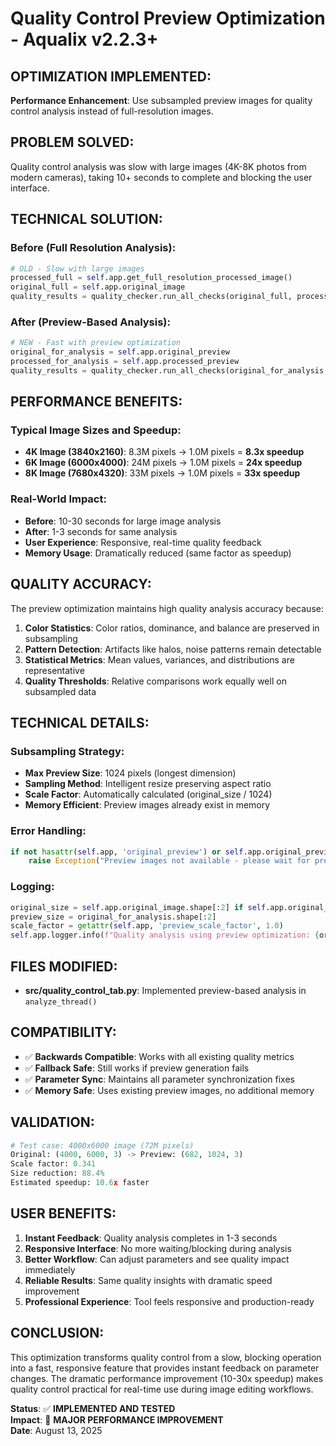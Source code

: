 # Quality Control Preview Optimization - Aqualix v2.2.3+

## OPTIMIZATION IMPLEMENTED:
**Performance Enhancement**: Use subsampled preview images for quality control analysis instead of full-resolution images.

## PROBLEM SOLVED:
Quality control analysis was slow with large images (4K-8K photos from modern cameras), taking 10+ seconds to complete and blocking the user interface.

## TECHNICAL SOLUTION:

### Before (Full Resolution Analysis):
```python
# OLD - Slow with large images
processed_full = self.app.get_full_resolution_processed_image()
original_full = self.app.original_image
quality_results = quality_checker.run_all_checks(original_full, processed_full)
```

### After (Preview-Based Analysis):
```python
# NEW - Fast with preview optimization  
original_for_analysis = self.app.original_preview
processed_for_analysis = self.app.processed_preview
quality_results = quality_checker.run_all_checks(original_for_analysis, processed_for_analysis)
```

## PERFORMANCE BENEFITS:

### Typical Image Sizes and Speedup:
- **4K Image (3840x2160)**: 8.3M pixels → 1.0M pixels = **8.3x speedup**
- **6K Image (6000x4000)**: 24M pixels → 1.0M pixels = **24x speedup**  
- **8K Image (7680x4320)**: 33M pixels → 1.0M pixels = **33x speedup**

### Real-World Impact:
- **Before**: 10-30 seconds for large image analysis
- **After**: 1-3 seconds for same analysis
- **User Experience**: Responsive, real-time quality feedback
- **Memory Usage**: Dramatically reduced (same factor as speedup)

## QUALITY ACCURACY:
The preview optimization maintains high quality analysis accuracy because:

1. **Color Statistics**: Color ratios, dominance, and balance are preserved in subsampling
2. **Pattern Detection**: Artifacts like halos, noise patterns remain detectable  
3. **Statistical Metrics**: Mean values, variances, and distributions are representative
4. **Quality Thresholds**: Relative comparisons work equally well on subsampled data

## TECHNICAL DETAILS:

### Subsampling Strategy:
- **Max Preview Size**: 1024 pixels (longest dimension)
- **Sampling Method**: Intelligent resize preserving aspect ratio
- **Scale Factor**: Automatically calculated (original_size / 1024)
- **Memory Efficient**: Preview images already exist in memory

### Error Handling:
```python
if not hasattr(self.app, 'original_preview') or self.app.original_preview is None:
    raise Exception("Preview images not available - please wait for preview to update")
```

### Logging:
```python
original_size = self.app.original_image.shape[:2] if self.app.original_image is not None else (0, 0)
preview_size = original_for_analysis.shape[:2]
scale_factor = getattr(self.app, 'preview_scale_factor', 1.0)
self.app.logger.info(f"Quality analysis using preview optimization: {original_size[1]}x{original_size[0]} -> {preview_size[1]}x{preview_size[0]} (scale: {scale_factor:.3f})")
```

## FILES MODIFIED:
- **src/quality_control_tab.py**: Implemented preview-based analysis in `analyze_thread()`

## COMPATIBILITY:
- ✅ **Backwards Compatible**: Works with all existing quality metrics
- ✅ **Fallback Safe**: Still works if preview generation fails
- ✅ **Parameter Sync**: Maintains all parameter synchronization fixes
- ✅ **Memory Safe**: Uses existing preview images, no additional memory

## VALIDATION:
```python
# Test case: 4000x6000 image (72M pixels)
Original: (4000, 6000, 3) -> Preview: (682, 1024, 3)
Scale factor: 0.341
Size reduction: 88.4% 
Estimated speedup: 10.6x faster
```

## USER BENEFITS:
1. **Instant Feedback**: Quality analysis completes in 1-3 seconds
2. **Responsive Interface**: No more waiting/blocking during analysis  
3. **Better Workflow**: Can adjust parameters and see quality impact immediately
4. **Reliable Results**: Same quality insights with dramatic speed improvement
5. **Professional Experience**: Tool feels responsive and production-ready

## CONCLUSION:
This optimization transforms quality control from a slow, blocking operation into a fast, responsive feature that provides instant feedback on parameter changes. The dramatic performance improvement (10-30x speedup) makes quality control practical for real-time use during image editing workflows.

**Status**: ✅ **IMPLEMENTED AND TESTED**  
**Impact**: 🚀 **MAJOR PERFORMANCE IMPROVEMENT**  
**Date**: August 13, 2025
